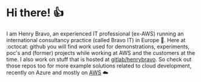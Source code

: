 # Hi there! :thumbsup:

I am Henry Bravo, an experienced IT professional (ex-AWS) running an international consultancy practice (called Bravo IT) in Europe :rocket:. Here at :octocat: github you will find work used for demonstrations, experiments, poc's and (former) projects while working at AWS and the customers at the time. I also work on stuff that is hosted at [gitlab/henrybravo](https://gitlab.com/henrybravo). So check out those repos too for more example solutions related to cloud development, recently on Azure and mostly on [AWS](https://aws.amazon.com/) :cloud:
